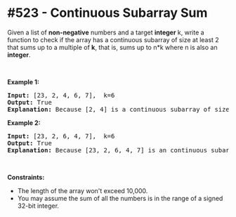 # \#523 - Continuous Subarray Sum
<p>Given a list of <b>non-negative</b> numbers and a target <b>integer</b> k, write a function to check if the array has a continuous subarray of size at least 2 that sums up to a multiple of <b>k</b>, that is, sums up to n*k where n is also an <b>integer</b>.</p>

<p>&nbsp;</p>

<p><b>Example 1:</b></p>

<pre>
<b>Input:</b> [23, 2, 4, 6, 7],  k=6
<b>Output:</b> True
<b>Explanation:</b> Because [2, 4] is a continuous subarray of size 2 and sums up to 6.
</pre>

<p><b>Example 2:</b></p>

<pre>
<b>Input:</b> [23, 2, 6, 4, 7],  k=6
<b>Output:</b> True
<b>Explanation:</b> Because [23, 2, 6, 4, 7] is an continuous subarray of size 5 and sums up to 42.
</pre>

<p>&nbsp;</p>
<p><strong>Constraints:</strong></p>

<ul>
	<li>The length of the array won&#39;t exceed 10,000.</li>
	<li>You may assume the sum of all the numbers is in the range of a signed 32-bit integer.</li>
</ul>
